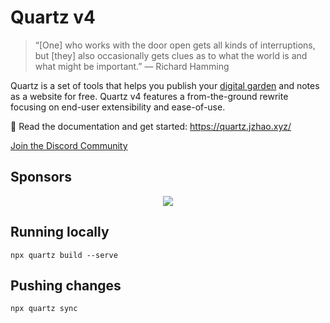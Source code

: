 # Quartz v4

> “[One] who works with the door open gets all kinds of interruptions, but [they] also occasionally gets clues as to what the world is and what might be important.” — Richard Hamming

Quartz is a set of tools that helps you publish your [digital garden](https://jzhao.xyz/posts/networked-thought) and notes as a website for free.
Quartz v4 features a from-the-ground rewrite focusing on end-user extensibility and ease-of-use.

🔗 Read the documentation and get started: https://quartz.jzhao.xyz/

[Join the Discord Community](https://discord.gg/cRFFHYye7t)

## Sponsors

<p align="center">
  <a href="https://github.com/sponsors/jackyzha0">
    <img src="https://cdn.jsdelivr.net/gh/jackyzha0/jackyzha0/sponsorkit/sponsors.svg" />
  </a>
</p>

## Running locally

```
npx quartz build --serve
```

## Pushing changes

```
npx quartz sync
```
